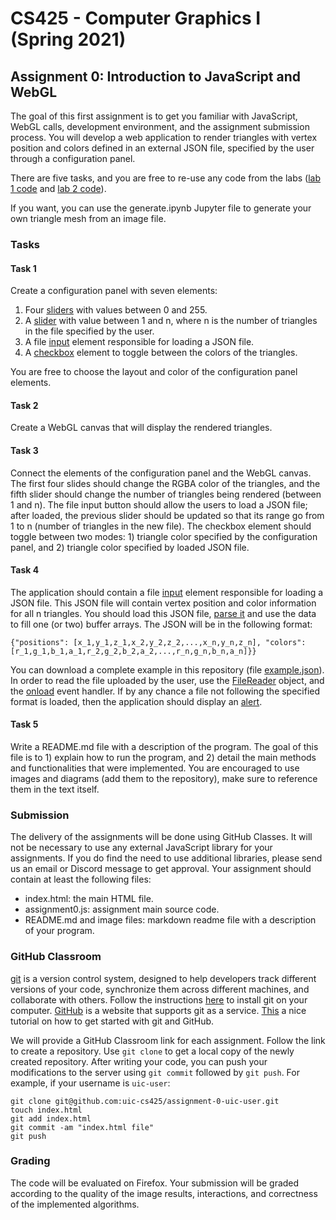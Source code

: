 # CS425 - Computer Graphics I (Spring 2021)

## Assignment 0: Introduction to JavaScript and WebGL
The goal of this first assignment is to get you familiar with JavaScript, WebGL calls, development environment, and the assignment submission process. You will develop a web application to render triangles with vertex position and colors defined in an external JSON file, specified by the user through a configuration panel.

There are five tasks, and you are free to re-use any code from the labs ([lab 1 code](https://www.dropbox.com/s/ht3hwdbd6ra9b42/gl.html?dl=1) and [lab 2 code](https://www.dropbox.com/sh/ydkn3isxt4vkuck/AAAcVd2-3w8T4hq8C_3n7g_Aa?dl=1)).

If you want, you can use the generate.ipynb Jupyter file to generate your own triangle mesh from an image file.

### Tasks

#### Task 1
Create a configuration panel with seven elements:
1) Four [sliders](https://developer.mozilla.org/en-US/docs/Web/HTML/Element/input/range) with values between 0 and 255.
2) A [slider](https://developer.mozilla.org/en-US/docs/Web/HTML/Element/input/range) with value between 1 and n, where n is the number of triangles in the file specified by the user.
3) A file [input](https://developer.mozilla.org/en-US/docs/Web/HTML/Element/input/file) element responsible for loading a JSON file.
4) A [checkbox](https://developer.mozilla.org/en-US/docs/Web/HTML/Element/input/checkbox) element to toggle between the colors of the triangles.

You are free to choose the layout and color of the configuration panel elements.

#### Task 2
Create a WebGL canvas that will display the rendered triangles.

#### Task 3
Connect the elements of the configuration panel and the WebGL canvas. The first four slides should change the RGBA color of the triangles, and the fifth slider should change the number of triangles being rendered (between 1 and n). The file input button should allow the users to load a JSON file; after loaded, the previous slider should be updated so that its range go from 1 to n (number of triangles in the new file). The checkbox element should toggle between two modes: 1) triangle color specified by the configuration panel, and 2) triangle color specified by loaded JSON file.

#### Task 4
The application should contain a file [input](https://developer.mozilla.org/en-US/docs/Web/HTML/Element/input/file) element responsible for loading a JSON file. This JSON file will contain vertex position and color information for all n triangles. You should load this JSON file, [parse it](https://developer.mozilla.org/en-US/docs/Web/JavaScript/Reference/Global_Objects/JSON/parse) and use the data to fill one (or two) buffer arrays. The JSON will be in the following format:

```
{"positions": [x_1,y_1,z_1,x_2,y_2,z_2,...,x_n,y_n,z_n], "colors": [r_1,g_1,b_1,a_1,r_2,g_2,b_2,a_2,...,r_n,g_n,b_n,a_n]}}
```

You can download a complete example in this repository (file [example.json](https://github.com/uic-cs425/spring-2021-assignment-0/blob/main/example.json)). In order to read the file uploaded by the user, use the [FileReader](https://developer.mozilla.org/en-US/docs/Web/API/FileReader) object, and the [onload](https://developer.mozilla.org/en-US/docs/Web/API/FileReader/onload) event handler. If by any chance a file not following the specified format is loaded, then the application should display an [alert](https://developer.mozilla.org/en-US/docs/Web/API/Window/alert).



#### Task 5
Write a README.md file with a description of the program. The goal of this file is to 1) explain how to run the program, and 2) detail the main methods and functionalities that were implemented. You are encouraged to use images and diagrams (add them to the repository), make sure to reference them in the text itself.

### Submission
The delivery of the assignments will be done using GitHub Classes. It will not be necessary to use any external JavaScript library for your assignments. If you do find the need to use additional libraries, please send us an email or Discord message to get approval. Your assignment should contain at least the following files:
- index.html: the main HTML file.
- assignment0.js: assignment main source code.
- README.md and image files: markdown readme file with a description of your program.

### GitHub Classroom
[git](https://en.wikipedia.org/wiki/Git) is a version control system, designed to help developers track different versions of your code, synchronize them across different machines, and collaborate with others. Follow the instructions [here](https://git-scm.com/book/en/v2/Getting-Started-Installing-Git) to install git on your computer. [GitHub](https://github.com/) is a website that supports git as a service. [This](https://guides.github.com/activities/hello-world/) a nice tutorial on how to get started with git and GitHub.

We will provide a GitHub Classroom link for each assignment. Follow the link to create a repository. Use `git clone` to get a local copy of the newly created repository. After writing your code, you can push your modifications to the server using `git commit` followed by `git push`. For example, if your username is `uic-user`:

```
git clone git@github.com:uic-cs425/assignment-0-uic-user.git
touch index.html
git add index.html
git commit -am "index.html file"
git push
```

### Grading
The code will be evaluated on Firefox. Your submission will be graded according to the quality of the image results, interactions, and correctness of the implemented algorithms.
